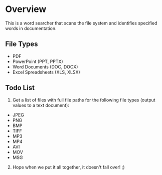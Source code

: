 # Overview
This is a word searcher that scans the file system and identifies specified words in documentation.

## File Types
- PDF
- PowerPoint (PPT, PPTX)
- Word Documents (DOC, DOCX)
- Excel Spreadsheets (XLS, XLSX)

## Todo List

1. Get a list of files with full file paths for the following file types (output values to a text document):

- JPEG
- PNG
- BMP
- TIFF
- MP3
- MP4
- AVI
- MOV
- MSG

2. Hope when we put it all together, it doesn't fall over! ;)
